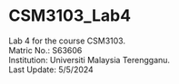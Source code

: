 # CSM3103_Lab4
Lab 4 for the course CSM3103.  
Matric No.: S63606  
Institution: Universiti Malaysia Terengganu.  
Last Update: 5/5/2024

